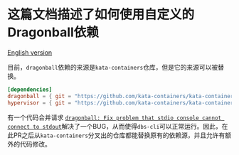 # 这篇文档描述了如何使用自定义的Dragonball依赖

[English version](../dependency.md)

目前，`dragonball`依赖的来源是`kata-containers`仓库，但是它的来源可以被替换。

```toml
[dependencies]
dragonball = { git = "https://github.com/kata-containers/kata-containers", branch = "main" }
hypervisor = { git = "https://github.com/kata-containers/kata-containers", branch = "main" }
```

有一个代码合并请求 [`dragonball: Fix problem that stdio console cannot connect to stdout`](https://github.com/kata-containers/kata-containers/pull/5082)解决了一个BUG，从而使得`dbs-cli`可以正常运行。因此，在此PR之后从`kata-containers`分叉出的仓库都能替换原有的依赖源，并且允许有额外的代码修改。